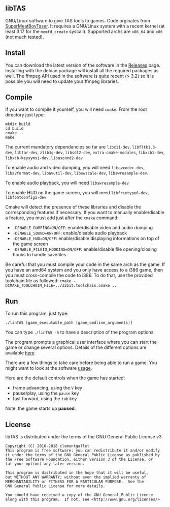 ## libTAS

GNU/Linux software to give TAS tools to games. Code orginates from [SuperMeatBoyTaser](https://github.com/DeathlyDeep/SuperMeatBoyTaser). It requires a GNU/Linux system with a recent kernel (at least 3.17 for the `memfd_create` syscall). Supported archs are `x86_64` and `x86` (not much tested).

## Install

You can download the latest version of the software in the [Releases](https://github.com/clementgallet/libTAS/releases) page. Installing with the debian package will install all the required packages as well. The ffmpeg API used in the software is quite recent (> 3.2) so it is possible you will need to update your ffmpeg libraries.

## Compile

If you want to compile it yourself, you will need `cmake`. From the root directory just type:

    mkdir build
    cd build
    cmake ..
    make

The current mandatory dependancies so far are `libx11-dev`, `libfltk1.3-dev`, `libtar-dev`, `zlib1g-dev`, `libsdl2-dev`, `extra-cmake-modules`, `libxcb1-dev`, `libxcb-keysyms1-dev`, `libasound2-dev`

To enable audio and video dumping, you will need `libavcodec-dev`, `libavformat-dev`, `libavutil-dev`, `libswscale-dev`, `libswresample-dev`.

To enable audio playback, you will need `libswresample-dev`

To enable HUD on the game screen, you will need `libfreetype6-dev`, `libfontconfig1-dev`

Cmake will detect the presence of these libraries and disable the corresponding features if necessary.
If you want to manually enable/disable a feature, you must add just after the `cmake` command:

- `-DENABLE_DUMPING=ON/OFF`: enable/disable video and audio dumping
- `-DENABLE_SOUND=ON/OFF`: enable/disable audio playback
- `-DENABLE_HUD=ON/OFF`: enable/disable displaying informations on top of the game screen
- `-DENABLE_FILEIO_HOOKING=ON/OFF`: enable/disable file opening/closing hooks to handle savefiles

Be careful that you must compile your code in the same arch as the game. If you have an amd64 system and you only have access to a i386 game, then you must cross-compile the code to i386. To do that, use the provided toolchain file as followed: `cmake -DCMAKE_TOOLCHAIN_FILE=../32bit.toolchain.cmake ..`

## Run

To run this program, just type:

    ./linTAS [game_executable_path [game_cmdline_arguments]]

You can type `./linTAS -h` to have a description of the program options.

The program prompts a graphical user interface where you can start the game or change several options. Details of the different options are available [here](https://github.com/clementgallet/libTAS/wiki/Menu-Options)

There are a few things to take care before being able to run a game. You might want to look at the software [usage](https://github.com/clementgallet/libTAS/wiki/Usage).

Here are the default controls when the game has started:

- frame advancing, using the `V` key
- pause/play, using the `pause` key
- fast forward, using the `tab` key

Note: the game starts up **paused**.

## License

libTAS is distributed under the terms of the GNU General Public License v3.

    Copyright (C) 2016-2018 clementgallet
    This program is free software: you can redistribute it and/or modify
    it under the terms of the GNU General Public License as published by
    the Free Software Foundation, either version 3 of the License, or
    (at your option) any later version.

    This program is distributed in the hope that it will be useful,
    but WITHOUT ANY WARRANTY; without even the implied warranty of
    MERCHANTABILITY or FITNESS FOR A PARTICULAR PURPOSE.  See the
    GNU General Public License for more details.

    You should have received a copy of the GNU General Public License
    along with this program.  If not, see <http://www.gnu.org/licenses/>

